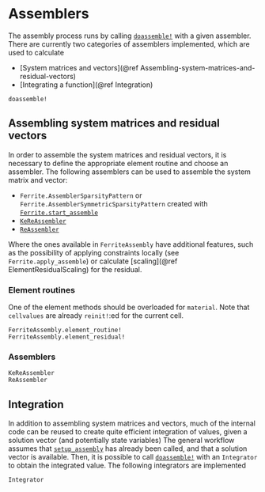 # Assemblers
The assembly process runs by calling [`doassemble!`](@ref) with a given assembler. 
There are currently two categories of assemblers implemented, which are used to calculate
- [System matrices and vectors](@ref Assembling-system-matrices-and-residual-vectors)
- [Integrating a function](@ref Integration)

```@docs
doassemble!
```

## Assembling system matrices and residual vectors
In order to assemble the system matrices and residual vectors, it is necessary to define the appropriate 
element routine and choose an assembler. The following assemblers can be used to assemble the system matrix and vector:
- `Ferrite.AssemblerSparsityPattern` or `Ferrite.AssemblerSymmetricSparsityPattern` created with [`Ferrite.start_assemble`](https://ferrite-fem.github.io/Ferrite.jl/stable/reference/assembly/#Ferrite.start_assemble)
- [`KeReAssembler`](@ref)
- [`ReAssembler`](@ref)

Where the ones available in `FerriteAssembly` have additional features, 
such as the possibility of applying constraints locally (see `Ferrite.apply_assemble`) or calculate [scaling](@ref ElementResidualScaling) for the residual. 

### Element routines
One of the element methods should be overloaded for `material`. 
Note that `cellvalues` are already `reinit!`:ed for the current cell.
```@docs
FerriteAssembly.element_routine!
FerriteAssembly.element_residual!
```

### Assemblers
```@docs
KeReAssembler
ReAssembler
```

## Integration
In addition to assembling system matrices and vectors, much of the internal code can be reused 
to create quite efficient integration of values, given a solution vector (and potentially state variables)
The general workflow assumes that [`setup_assembly`](@ref) has already been called, and that a solution 
vector is available. Then, it is possible to call [`doassemble!`](@ref) with an `Integrator` to obtain 
the integrated value. The following integrators are implemented
```@docs
Integrator
```